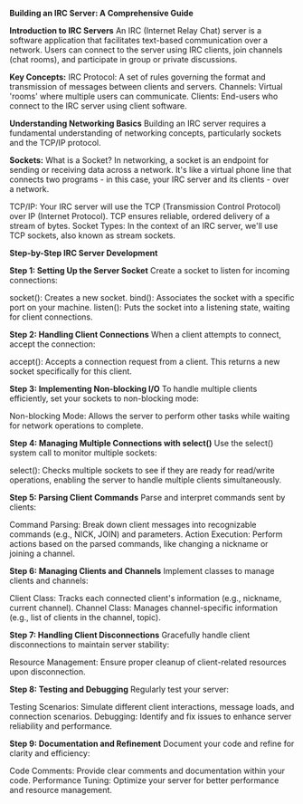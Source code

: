 **Building an IRC Server: A Comprehensive Guide**

**Introduction to IRC Servers**
An IRC (Internet Relay Chat) server is a software application that facilitates text-based communication over a network. Users can connect to the server using IRC clients, join channels (chat rooms), and participate in group or private discussions.

**Key Concepts:**
IRC Protocol: A set of rules governing the format and transmission of messages between clients and servers.
Channels: Virtual 'rooms' where multiple users can communicate.
Clients: End-users who connect to the IRC server using client software.

**Understanding Networking Basics**
Building an IRC server requires a fundamental understanding of networking concepts, particularly sockets and the TCP/IP protocol.

**Sockets:**
What is a Socket?
In networking, a socket is an endpoint for sending or receiving data across a network. It's like a virtual phone line that connects two programs - in this case, your IRC server and its clients - over a network.

TCP/IP: Your IRC server will use the TCP (Transmission Control Protocol) over IP (Internet Protocol). TCP ensures reliable, ordered delivery of a stream of bytes.
Socket Types: In the context of an IRC server, we'll use TCP sockets, also known as stream sockets.


**Step-by-Step IRC Server Development**

**Step 1: Setting Up the Server Socket**
Create a socket to listen for incoming connections:

socket(): Creates a new socket.
bind(): Associates the socket with a specific port on your machine.
listen(): Puts the socket into a listening state, waiting for client connections.

**Step 2: Handling Client Connections**
When a client attempts to connect, accept the connection:

accept(): Accepts a connection request from a client. This returns a new socket specifically for this client.

**Step 3: Implementing Non-blocking I/O**
To handle multiple clients efficiently, set your sockets to non-blocking mode:

Non-blocking Mode: Allows the server to perform other tasks while waiting for network operations to complete.

**Step 4: Managing Multiple Connections with select()**
Use the select() system call to monitor multiple sockets:

select(): Checks multiple sockets to see if they are ready for read/write operations, enabling the server to handle multiple clients simultaneously.

**Step 5: Parsing Client Commands**
Parse and interpret commands sent by clients:

Command Parsing: Break down client messages into recognizable commands (e.g., NICK, JOIN) and parameters.
Action Execution: Perform actions based on the parsed commands, like changing a nickname or joining a channel.

**Step 6: Managing Clients and Channels**
Implement classes to manage clients and channels:

Client Class: Tracks each connected client's information (e.g., nickname, current channel).
Channel Class: Manages channel-specific information (e.g., list of clients in the channel, topic).

**Step 7: Handling Client Disconnections**
Gracefully handle client disconnections to maintain server stability:

Resource Management: Ensure proper cleanup of client-related resources upon disconnection.

**Step 8: Testing and Debugging**
Regularly test your server:

Testing Scenarios: Simulate different client interactions, message loads, and connection scenarios.
Debugging: Identify and fix issues to enhance server reliability and performance.

**Step 9: Documentation and Refinement**
Document your code and refine for clarity and efficiency:

Code Comments: Provide clear comments and documentation within your code.
Performance Tuning: Optimize your server for better performance and resource management.
